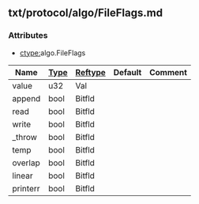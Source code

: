 ## txt/protocol/algo/FileFlags.md


### Attributes
<a href="#attributes"></a>
* [ctype:](/txt/ssimdb/dmmeta/ctype.md)algo.FileFlags

|Name|[Type](/txt/ssimdb/dmmeta/ctype.md)|[Reftype](/txt/ssimdb/dmmeta/reftype.md)|Default|Comment|
|---|---|---|---|---|
|value|u32|Val|
|append|bool|Bitfld|
|read|bool|Bitfld|
|write|bool|Bitfld|
|_throw|bool|Bitfld|
|temp|bool|Bitfld|
|overlap|bool|Bitfld|
|linear|bool|Bitfld|
|printerr|bool|Bitfld|

